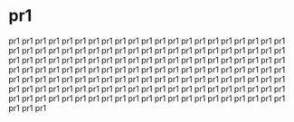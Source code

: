 # pr1
pr1 pr1 pr1 pr1 pr1 pr1 pr1 pr1 pr1 pr1 pr1 pr1 pr1 pr1 pr1 pr1 pr1 pr1 pr1 pr1 pr1 pr1 pr1 pr1 pr1 pr1 pr1 pr1 pr1 pr1 pr1 pr1 pr1 pr1 pr1 pr1 pr1 pr1 pr1 pr1 pr1 pr1 pr1 pr1 pr1 pr1 pr1 pr1 pr1 pr1 pr1 pr1 pr1 pr1 pr1 pr1 pr1 pr1 pr1 pr1 pr1 pr1 pr1 pr1 pr1 pr1 pr1 pr1 pr1 pr1 pr1 pr1 pr1 pr1 pr1 pr1 pr1 pr1 pr1 pr1 pr1 pr1 pr1 pr1 pr1 pr1 pr1 pr1 pr1 pr1 pr1 pr1 pr1 pr1 pr1 pr1 pr1 pr1 pr1 pr1 pr1 pr1 pr1 pr1 pr1 pr1 pr1 pr1 pr1 pr1 pr1 pr1 pr1 pr1 pr1 pr1 pr1 pr1 pr1 pr1 pr1 pr1 pr1 pr1 pr1 pr1 pr1 pr1 pr1 pr1 pr1 pr1 pr1 pr1 pr1 pr1 pr1 pr1 pr1 pr1 pr1 pr1 pr1 pr1 pr1 pr1 pr1 pr1 pr1 pr1 
